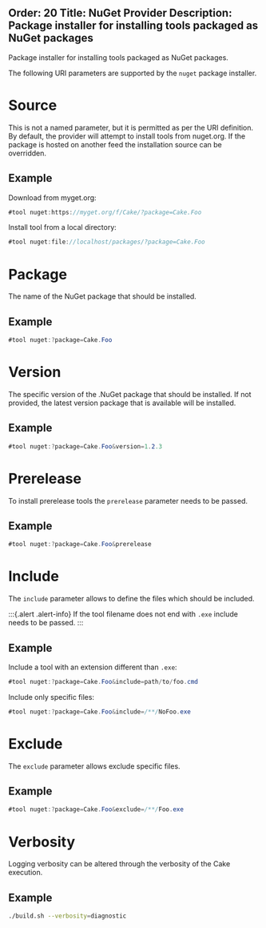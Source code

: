 Order: 20
Title: NuGet Provider
Description: Package installer for installing tools packaged as NuGet packages
---

Package installer for installing tools packaged as NuGet packages.

The following URI parameters are supported by the `nuget` package installer.

# Source

This is not a named parameter, but it is permitted as per the URI definition.
By default, the provider will attempt to install tools from nuget.org.
If the package is hosted on another feed the installation source can be overridden.

## Example

Download from myget.org:

```csharp
#tool nuget:https://myget.org/f/Cake/?package=Cake.Foo
```

Install tool from a local directory:

```csharp
#tool nuget:file://localhost/packages/?package=Cake.Foo
```

# Package

The name of the NuGet package that should be installed.

## Example

```csharp
#tool nuget:?package=Cake.Foo
```

# Version

The specific version of the .NuGet package that should be installed.
If not provided, the latest version package that is available will be installed.

## Example

```csharp
#tool nuget:?package=Cake.Foo&version=1.2.3
```

# Prerelease

To install prerelease tools the `prerelease` parameter needs to be passed.

## Example

```csharp
#tool nuget:?package=Cake.Foo&prerelease
```

# Include

The `include` parameter allows to define the files which should be included.

:::{.alert .alert-info}
If the tool filename does not end with `.exe` include needs to be passed.
:::

## Example

Include a tool with an extension different than `.exe`:

```csharp
#tool nuget:?package=Cake.Foo&include=path/to/foo.cmd
```

Include only specific files:

```csharp
#tool nuget:?package=Cake.Foo&include=/**/NoFoo.exe
```

# Exclude

The `exclude` parameter allows exclude specific files.

## Example

```csharp
#tool nuget:?package=Cake.Foo&exclude=/**/Foo.exe
```

# Verbosity

Logging verbosity can be altered through the verbosity of the Cake execution.

## Example

```bash
./build.sh --verbosity=diagnostic
```
